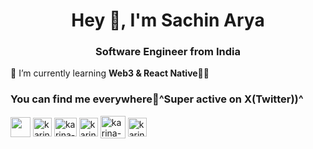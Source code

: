 <h1 align="center">Hey 👋, I'm Sachin Arya</h1>

<h3 align="center">Software Engineer from India</h3>

🌱 I’m currently learning **Web3 & React Native**🧑‍💻

<h3 align="left">You can find me everywhere📱^Super active on X(Twitter))^</h3>
<p align="left">
<a href="mailto:joinsachinarya@gmail.com" rel="noopener noreferrer"  target="_blank"><img align="center" src="https://upload.wikimedia.org/wikipedia/commons/7/7e/Gmail_icon_%282020%29.svg" height="32" width="32" /></a>
<a href="https://joinsachinarya.github.io/" rel="noopener noreferrer"  target="_blank"><img align="center" src="https://upload.wikimedia.org/wikipedia/commons/a/ae/Globe_icon-white.svg" alt="karina-olenina" height="30" width="30" /></a>
<a href="https://in.linkedin.com/in/joinsachinarya" rel="noopener noreferrer"  target="_blank"><img align="center" src="https://raw.githubusercontent.com/rahuldkjain/github-profile-readme-generator/master/src/images/icons/Social/linked-in-alt.svg" alt="karina-olenina" height="30" width="36" /></a>
<a href="https://x.com/joinsachinarya" rel="noopener noreferrer"  target="_blank"><img align="center" src="https://upload.wikimedia.org/wikipedia/commons/thumb/b/b7/X_logo.jpg/900px-X_logo.jpg" alt="karina-olenina" height="30" width="30" /></a>
<a href="https://youtube.com/@joinsachinarya" rel="noopener noreferrer"  target="_blank"><img align="center" src="https://raw.githubusercontent.com/rahuldkjain/github-profile-readme-generator/master/src/images/icons/Social/youtube.svg" alt="karina-olenina" height="36" width="40" /></a>
<a href="https://instagram.com/joinsachinarya" rel="noopener noreferrer"  target="_blank"><img align="center" src="https://raw.githubusercontent.com/rahuldkjain/github-profile-readme-generator/master/src/images/icons/Social/instagram.svg" alt="karina-olenina" height="30" width="30" /></a>
</p>
